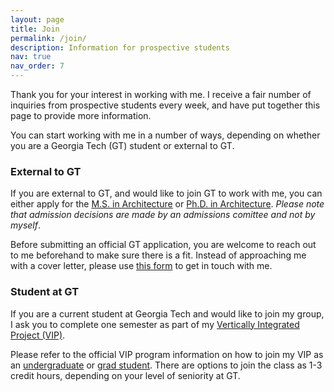 ```yaml
---
layout: page
title: Join
permalink: /join/
description: Information for prospective students
nav: true
nav_order: 7
---
```



Thank you for your interest in working with me. I receive a fair number of inquiries from prospective students every week, and have put together this page to provide more information.

You can start working with me in a number of ways, depending on whether you are a Georgia Tech (GT) student or external to GT.

### External to GT

If you are external to GT, and would like to join GT to work with me, you can either apply for the [M.S. in Architecture](https://arch.gatech.edu/master-science-architecture) or [Ph.D. in Architecture](https://arch.gatech.edu/phd-architecture). *Please note that admission decisions are made by an admissions comittee and not by myself*.

Before submitting an official GT application, you are welcome to reach out to me beforehand to make sure there is a fit. Instead of approaching me with a cover letter, please use [this form](https://forms.gle/YGa9cNqTumaREhF16) to get in touch with me.


### Student at GT

If you are a current student at Georgia Tech and would like to join my group, I ask you to complete one semester as part of my [Vertically Integrated Project (VIP)](/teaching/gt-vip-vyh/).

Please refer to the official VIP program information on how to join my VIP as an [undergraduate](https://vip.gatech.edu/apply-undergraduate-students) or [grad student](https://vip.gatech.edu/graduate-students). There are options to join the class as 1-3 credit hours, depending on your level of seniority at GT.